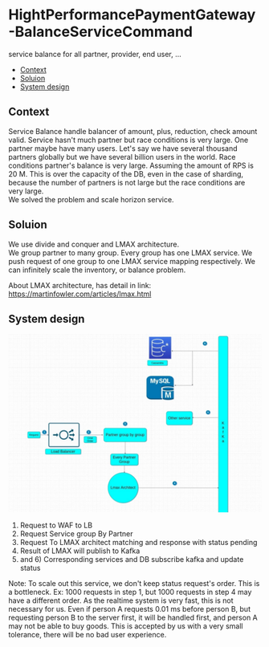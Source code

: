 # HightPerformancePaymentGateway-BalanceServiceCommand

service balance for all partner, provider, end user, ...

- [Context](#Context)
- [Soluion](#Solution)
- [System design](#SystemDesign)

## Context <a name="Context"></a>

Service Balance handle balancer of amount, plus, reduction, check amount valid. Service hasn't much partner but race
conditions is very large. One partner maybe have many users. Let's say we have several thousand partners globally but we
have several billion users in the world. Race conditions partner's balance is very large. Assuming the amount of RPS is
20 M. This is over the capacity of the DB, even in the case of sharding, because the number of partners is not large but
the race conditions are very large. </br>
We solved the problem and scale horizon service. </br>

## Soluion <a name="Solution"></a>

We use divide and conquer and LMAX architecture. </br>
We group partner to many group. Every group has one LMAX service. We push request of one group to one LMAX service
mapping respectively. We can infinitely scale the inventory, or balance problem. </br>

About LMAX architecture, has detail in link: https://martinfowler.com/articles/lmax.html

## System design <a name="SystemDesign"></a>

![](img_readme/system_design.png)

1) Request to WAF to LB </br>
2) Request Service group By Partner </br>
3) Request To LMAX architect matching and response with status pending </br>
4) Result of LMAX will publish to Kafka </br>
5) and 6) Corresponding services and DB subscribe kafka and update status </br>

Note: To scale out this service, we don't keep status request's order. This is a bottleneck. Ex: 1000 requests in step
1, but 1000 requests in step 4 may have a different order. As the realtime system is very fast, this is not necessary
for us. Even if person A requests 0.01 ms before person B, but requesting person B to the server first, it will be
handled first, and person A may not be able to buy goods. This is accepted by us with a very small tolerance, there will
be no bad user experience.    </br>

